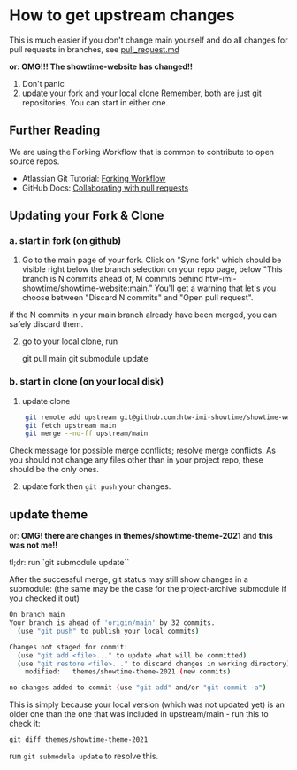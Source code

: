 # How to get upstream changes 

This is much easier if you don't change main yourself and do all changes for pull requests 
in branches, see [pull_request.md](./pull_request.md)

**or: OMG!!! The showtime-website has changed!!**

1. Don't panic
2. update your fork and your local clone
Remember, both are just git repositories. You can start in either one.


## Further Reading

We are using the Forking Workflow that is common to contribute to open source repos.

- Atlassian Git Tutorial: [Forking Workflow](https://www.atlassian.com/git/tutorials/comparing-workflows/forking-workflow)
- GitHub Docs: [Collaborating with pull requests](https://docs.github.com/en/pull-requests/collaborating-with-pull-requests)

## Updating your Fork & Clone
###   a. start in fork (on github)

1. Go to the main page of your fork.
 Click on "Sync fork" which should be visible right below the branch selection on your repo page, 
 below "This branch is N commits ahead of, M commits behind htw-imi-showtime/showtime-website:main."
 You'll get a warning that let's you choose between "Discard N commits" and "Open pull request".

 if the N commits in your main branch already have been merged, you can safely discard them.

2. go to your local clone, run


    git pull main
    git submodule update


###   b. start in clone (on your local disk)

1. update clone

```bash
    git remote add upstream git@github.com:htw-imi-showtime/showtime-website.git
    git fetch upstream main
    git merge --no-ff upstream/main
```

Check message for possible merge conflicts; resolve merge conflicts. 
As you should not change any files other than in your project repo, 
these should be the only ones.


2. update fork
then `git push` your changes.

## update theme
or: **OMG! there are changes in themes/showtime-theme-2021** and **this was not me!!**

tl;dr: run `git submodule update``

After the successful merge, git status may still show changes in a submodule:
(the same may be the case for the project-archive submodule if you checked it out)


```bash
On branch main
Your branch is ahead of 'origin/main' by 32 commits.
  (use "git push" to publish your local commits)

Changes not staged for commit:
  (use "git add <file>..." to update what will be committed)
  (use "git restore <file>..." to discard changes in working directory)
	modified:   themes/showtime-theme-2021 (new commits)

no changes added to commit (use "git add" and/or "git commit -a")
```

This is simply because your local version (which was not updated yet) is an older one
than the one that was included in upstream/main - run this to check it:

    git diff themes/showtime-theme-2021


run `git submodule update` to resolve this.


